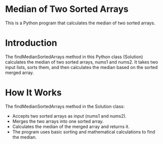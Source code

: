 # Median of Two Sorted Arrays
This is a Python program that calculates the median of two sorted arrays.
# Introduction
The findMedianSortedArrays method in this Python class (Solution) calculates the median of two sorted arrays, nums1 and nums2. It takes two input lists, sorts them, and then calculates the median based on the sorted merged array.
# How It Works
The findMedianSortedArrays method in the Solution class:

* Accepts two sorted arrays as input (nums1 and nums2).
* Merges the two arrays into one sorted array.
* Calculates the median of the merged array and returns it.
* The program uses basic sorting and mathematical calculations to find the median.
